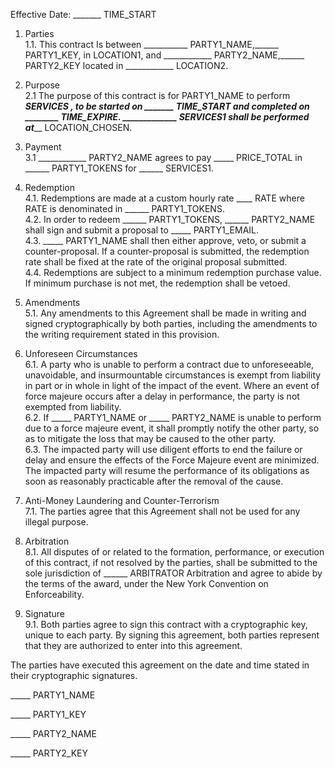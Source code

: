 Effective Date: _______ TIME_START

1. Parties  
1.1. This contract Is between ___________ PARTY1_NAME,______ PARTY1_KEY, in LOCATION1, and ____________ PARTY2_NAME,______ PARTY2_KEY located in ____________ LOCATION2.  

2. Purpose    
2.1 The purpose of this contract is for PARTY1_NAME to perform _________SERVICES , to be started on _______ TIME_START and completed on ________ TIME_EXPIRE. _____________ SERVICES1 shall be performed at___________ LOCATION_CHOSEN.  

3. Payment    
3.1 ____________ PARTY2_NAME agrees to pay _____ PRICE_TOTAL in ______ PARTY1_TOKENS for ______ SERVICES1.  

4. Redemption  
4.1. Redemptions are made at a custom hourly rate ____ RATE where RATE is denominated in ______ PARTY1_TOKENS.  
4.2. In order to redeem ______ PARTY1_TOKENS, ______ PARTY2_NAME shall sign and submit a proposal to _____ PARTY1_EMAIL.  
4.3. _____ PARTY1_NAME shall then either approve, veto, or submit a counter-proposal. If a counter-proposal is submitted, the redemption rate shall be fixed at the rate of the original proposal submitted.  
4.4. Redemptions are subject to a minimum redemption purchase value. If minimum purchase is not met, the redemption shall be vetoed.  

5. Amendments  
5.1. Any amendments to this Agreement shall be made in writing and signed cryptographically by both parties, including the amendments to the writing requirement stated in this provision.  

6. Unforeseen Circumstances  
6.1. A party who is unable to perform a contract due to unforeseeable, unavoidable, and insurmountable circumstances is exempt from liability in part or in whole in light of the impact of the event. Where an event of force majeure occurs after a delay in performance, the party is not exempted from liability.  
6.2. If _____ PARTY1_NAME or _____ PARTY2_NAME is unable to perform due to a force majeure event, it shall promptly notify the other party, so as to mitigate the loss that may be caused to the other party.  
6.3. The impacted party will use diligent efforts to end the failure or delay and ensure the effects of the Force Majeure event are minimized. The impacted party will resume the performance of its obligations as soon as reasonably practicable after the removal of the cause.  

7. Anti-Money Laundering and Counter-Terrorism  
7.1. The parties agree that this Agreement shall not be used for any illegal purpose.  

8. Arbitration  
8.1. All disputes of or related to the formation, performance, or execution of this contract, if not resolved by the parties, shall be submitted to the sole jurisdiction of ______ ARBITRATOR Arbitration and agree to abide by the terms of the award, under the New York Convention on Enforceability.  

9. Signature  
9.1. Both parties agree to sign this contract with a cryptographic key, unique to each party. By signing this agreement, both parties represent that they are authorized to enter into this agreement.  

  
The parties have executed this agreement on the date and time stated in their cryptographic signatures.

_____ PARTY1_NAME

_____ PARTY1_KEY

_____ PARTY2_NAME

_____ PARTY2_KEY

